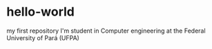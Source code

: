 # hello-world
my first repository
I'm student in Computer engineering at the Federal University of Pará (UFPA)
